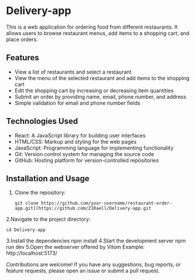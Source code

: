 # Delivery-app

This is a web application for ordering food from different restaurants. It allows users to browse restaurant menus, add items to a shopping cart, and place orders.

## Features

- View a list of restaurants and select a restaurant
- View the menu of the selected restaurant and add items to the shopping cart
- Edit the shopping cart by increasing or decreasing item quantities
- Submit an order by providing name, email, phone number, and address
- Simple validation for email and phone number fields

## Technologies Used

- React: A JavaScript library for building user interfaces
- HTML/CSS: Markup and styling for the web pages
- JavaScript: Programming language for implementing functionality
- Git: Version control system for managing the source code
- GitHub: Hosting platform for version-controlled repositories

## Installation and Usage

1. Clone the repository:

   ```shell
   git clone https://github.com/your-username/restaurant-order-app.git](https://github.com/Z1Raell/Delivery-app.git
   
2.Navigate to the project directory:

    cd Delivery-app
3.Install the dependencies
    npm install
4.Start the development server
    npm run dev 
5.Open the webserver offered by Vitom
  Example:  http://localhost:5173/
  
Contributions are welcome! If you have any suggestions, bug reports, or feature requests, please open an issue or submit a pull request.
